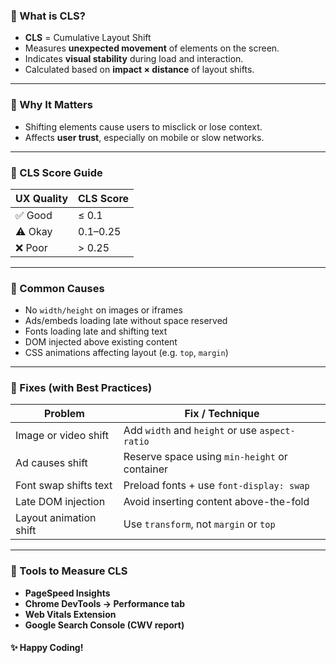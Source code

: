 ### 🔹 What is CLS?

- **CLS** = Cumulative Layout Shift
- Measures **unexpected movement** of elements on the screen.
- Indicates **visual stability** during load and interaction.
- Calculated based on **impact × distance** of layout shifts.

---

### 🔹 Why It Matters

- Shifting elements cause users to misclick or lose context.
- Affects **user trust**, especially on mobile or slow networks.

---

### 🔹 CLS Score Guide

| UX Quality | CLS Score |
|------------|-----------|
| ✅ Good     | ≤ 0.1     |
| ⚠️ Okay     | 0.1–0.25  |
| ❌ Poor     | > 0.25    |

---

### 🔹 Common Causes

- No `width/height` on images or iframes
- Ads/embeds loading late without space reserved
- Fonts loading late and shifting text
- DOM injected above existing content
- CSS animations affecting layout (e.g. `top`, `margin`)

---

### 🔹 Fixes (with Best Practices)

| Problem               | Fix / Technique                                   |
|------------------------|--------------------------------------------------|
| Image or video shift   | Add `width` and `height` or use `aspect-ratio`   |
| Ad causes shift        | Reserve space using `min-height` or container    |
| Font swap shifts text  | Preload fonts + use `font-display: swap`         |
| Late DOM injection     | Avoid inserting content above-the-fold          |
| Layout animation shift | Use `transform`, not `margin` or `top`           |

---

### 🔹 Tools to Measure CLS

- **PageSpeed Insights**
- **Chrome DevTools → Performance tab**
- **Web Vitals Extension**
- **Google Search Console (CWV report)**


#### ✨ Happy Coding!